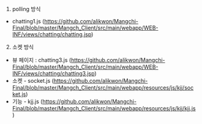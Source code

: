  1. polling 방식
   - chatting1.js (https://github.com/alikwon/Mangchi-Final/blob/master/Mangch_Client/src/main/webapp/WEB-INF/views/chatting/chatting.jsp)
 
 2. 소켓 방식
   - 뷰 페이지 : chatting3.js  (https://github.com/alikwon/Mangchi-Final/blob/master/Mangch_Client/src/main/webapp/WEB-INF/views/chatting/chatting3.jsp)
   - 소켓 - socket.js  (https://github.com/alikwon/Mangchi-Final/blob/master/Mangch_Client/src/main/webapp/resources/js/kjj/socket.js)
   - 기능 - kjj.js (https://github.com/alikwon/Mangchi-Final/blob/master/Mangch_Client/src/main/webapp/resources/js/kjj/kjj.js)
